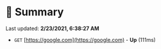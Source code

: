 # 📖 Summary
Last updated: **2/23/2021, 6:38:27 AM**

- `GET` [https://google.com](https://google.com) - **Up** (111ms)
